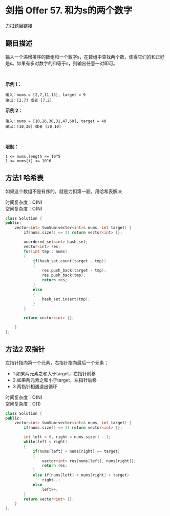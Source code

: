 <p id="和为s的两个数字"></p>

# 剑指 Offer 57. 和为s的两个数字

[力扣题目链接](https://leetcode-cn.com/problems/he-wei-sde-liang-ge-shu-zi-lcof/)                       


## 题目描述  


输入一个递增排序的数组和一个数字s，在数组中查找两个数，使得它们的和正好是s。如果有多对数字的和等于s，则输出任意一对即可。  

 

**示例 1：**

    输入：nums = [2,7,11,15], target = 9
    输出：[2,7] 或者 [7,2]

**示例 2：**

    输入：nums = [10,26,30,31,47,60], target = 40
    输出：[10,30] 或者 [30,10]
 

**限制：**

    1 <= nums.length <= 10^5
    1 <= nums[i] <= 10^6


## 方法1 哈希表  

如果这个数组不是有序的，就是力扣第一题，用哈希表解决  

时间复杂度：O(N)  
空间复杂度：O(N)  


```cpp
class Solution {
public:
    vector<int> twoSum(vector<int>& nums, int target) {
        if(nums.size() <= 1) return vector<int> {};

        unordered_set<int> hash_set;
        vector<int> res;
        for(int tmp : nums)
        {
            if(hash_set.count(target - tmp))
            {
                res.push_back(target - tmp);
                res.push_back(tmp);
                return res;
            }
            else
            {
                hash_set.insert(tmp);
            }
        }

        return vector<int> {};

    }
};
```

## 方法2 双指针 

左指针指向第一个元素，右指针指向最后一个元素；
* 1.如果两元素之和大于target，右指针前移
* 2.如果两元素之和小于target，左指针后移  
* 3.两指针相遇退出循环  


时间复杂度：O(N)  
空间复杂度：O(1)  

```cpp
class Solution {
public:
    vector<int> twoSum(vector<int>& nums, int target) {
        if(nums.size() <= 1) return vector<int> {};

        int left = 0, right = nums.size() - 1;
        while(left < right)
        {
            if(nums[left] + nums[right] == target)
            {
                vector<int> res{nums[left], nums[right]};
                return res;
            }
            else if(nums[left] + nums[right] > target)
                right--;
            else
                left++;
        } 
        return vector<int> {};
    }
};
```